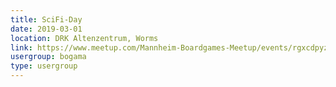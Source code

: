 ```yaml
---
title: SciFi-Day
date: 2019-03-01
location: DRK Altenzentrum, Worms
link: https://www.meetup.com/Mannheim-Boardgames-Meetup/events/rgxcdpyzfbcb/
usergroup: bogama
type: usergroup
---
```

